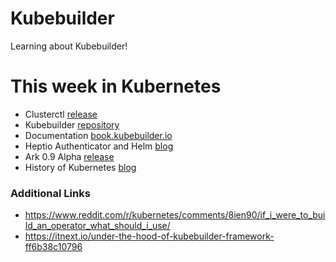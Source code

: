 # Kubebuilder

Learning about Kubebuilder!


# This week in Kubernetes


 - Clusterctl [release](https://github.com/kubernetes-sigs/cluster-api)
 - Kubebuilder [repository](https://github.com/kubernetes-sigs/kubebuilder)
 - Documentation [book.kubebuilder.io](http://book.kubebuilder.io/)
 - Heptio Authenticator and Helm [blog](https://itnext.io/manage-kubernetes-authentication-and-authorization-using-heptio-authenticator-and-helm-222df63d805c)
 - Ark 0.9 Alpha [release](https://github.com/heptio/ark/releases/tag/v0.9.0-alpha.2)
 - History of Kubernetes [blog](https://blog.risingstack.com/the-history-of-kubernetes/)

### Additional Links

 - https://www.reddit.com/r/kubernetes/comments/8ien90/if_i_were_to_build_an_operator_what_should_i_use/
 - https://itnext.io/under-the-hood-of-kubebuilder-framework-ff6b38c10796
